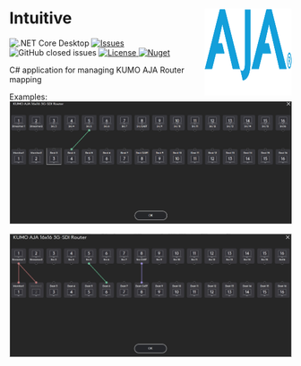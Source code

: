 # Intuitive  <img src="./Assets/aja_logo_white_text.svg" align="right" width="155px" height="155px"></h1> 

<p align="center">

 ![.NET Core Desktop](https://github.com/LiorBanai/KUMO-AJA-Router/workflows/.NET%20Core%20Desktop/badge.svg)
<a href="https://github.com/LiorBanai/KUMO-AJA-Router/issues">
    <img src="https://img.shields.io/github/issues/LiorBanai/KUMO-AJA-Router"  alt="Issues" />
</a>
![GitHub closed issues](https://img.shields.io/github/issues-closed-raw/LiorBanai/KUMO-AJA-Router)
<a href="https://github.com/LiorBanai/KUMO-AJA-Router/blob/master/LICENSE">
    <img src="https://img.shields.io/github/license/LiorBanai/KUMO-AJA-Router" img alt="License"/>
</a>
 [![Nuget](https://img.shields.io/nuget/v/LiorBanai.KumoAJA.API)](https://www.nuget.org/packages/LiorBanai.KumoAJA.API/)
</p>

C# application for managing KUMO AJA Router mapping

Examples:
![Animation](Assets/AJA_VR_Reset.gif)


![static](Assets/AJA_Mapping.jpg)


